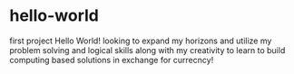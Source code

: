 # hello-world
first project
Hello World! looking to expand my horizons and utilize my problem solving and logical skills along with my creativity to learn to build computing based solutions in exchange for currecncy!
